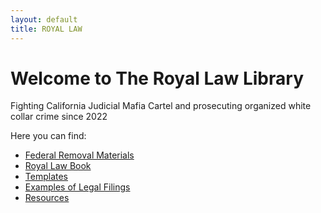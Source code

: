 ```yaml
---
layout: default
title: ROYAL LAW
---
```


# Welcome to The Royal Law Library 
  
Fighting California Judicial Mafia Cartel and prosecuting organized white collar crime since 2022     
  
Here you can find:  
- [Federal Removal Materials](/federal-removal/)  
- [Royal Law Book](/royal-law-book/)  
- [Templates](/templates/)  
- [Examples of Legal Filings](/examples/) 
- [Resources](/resources/)  